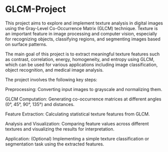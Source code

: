 # GLCM-Project
This project aims to explore and implement texture analysis in digital images using the Gray-Level Co-Occurrence Matrix (GLCM) technique. Texture is an important feature in image processing and computer vision, especially for recognizing objects, classifying regions, and segmenting images based on surface patterns. 

The main goal of this project is to extract meaningful texture features such as contrast, correlation, energy, homogeneity, and entropy using GLCM, which can be used for various applications including image classification, object recognition, and medical image analysis.

The project involves the following key steps:

Preprocessing: Converting input images to grayscale and normalizing them.

GLCM Computation: Generating co-occurrence matrices at different angles (0°, 45°, 90°, 135°) and distances.

Feature Extraction: Calculating statistical texture features from GLCM.

Analysis and Visualization: Comparing feature values across different textures and visualizing the results for interpretation.

Application: (Optional) Implementing a simple texture classification or segmentation task using the extracted features.
